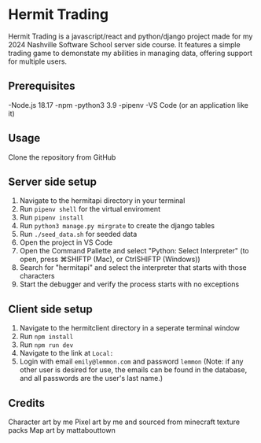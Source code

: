 # Hermit Trading
Hermit Trading is a javascript/react and python/django project made for my 2024 Nashville Software School server side course. It features a simple trading game to demonstate my abilities in managing data, offering support for multiple users.
## Prerequisites
-Node.js 18.17
-npm
-python3 3.9
-pipenv
-VS Code (or an application like it)
## Usage
Clone the repository from GitHub
## Server side setup
1. Navigate to the hermitapi directory in your terminal
2. Run `pipenv shell` for the virtual enviroment
3. Run `pipenv install`
4. Run `python3 manage.py mirgrate` to create the django tables
5. Run `./seed_data.sh` for seeded data
6. Open the project in VS Code
7. Open the Command Pallette and select "Python: Select Interpreter" (to open, press ⌘SHIFTP (Mac), or CtrlSHIFTP (Windows))
8. Search for "hermitapi" and select the interpreter that starts with those characters
9. Start the debugger and verify the process starts with no exceptions

## Client side setup
1. Navigate to the hermitclient directory in a seperate terminal window
2. Run `npm install`
3. Run `npm run dev`
4. Navigate to the link at `Local:`
5. Login with email `emily@lemmon.com` and password `lemmon`
(Note: if any other user is desired for use, the emails can be found in the database, and all passwords are the user's last name.)

## Credits
Character art by me
Pixel art by me and sourced from minecraft texture packs
Map art by mattabouttown
